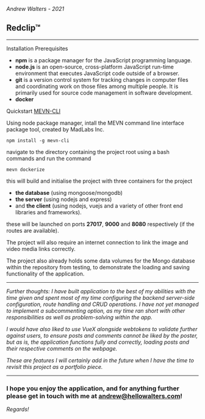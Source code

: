 *Andrew Walters - 2021*

## Redclip&trade;

------------


Installation
Prerequisites

- **npm** is a package manager for the JavaScript programming language.
- **node.js** is an open-source, cross-platform JavaScript run-time environment that executes JavaScript code outside of a browser.
- **git** is a version control system for tracking changes in computer files and coordinating work on those files among multiple people. It is primarily used for source code management in software development.
- **docker**

Quickstart
[MEVN-CLI](https://github.com/madlabsinc/mevn-cli)

Using node package manager, intall the MEVN command line interface package tool, created by MadLabs Inc.

`npm install -g mevn-cli`


navigate to the directory containing the project root using a bash commands and run the command

`mevn dockerize`

this will build and initialise the project with three containers for the project
- **the database** (using mongoose/mongodb)
- **the server** (using nodejs and express)
- and **the client** (using nodejs, vuejs and a variety of other front end libraries and frameworks).

these will be launched on ports **27017**, **9000** and **8080** respectively (if the routes are available).

The project will also require an internet connection to link the image and video media links correctly.

The project also already holds some data volumes for the Mongo database within the repository from testing, to demonstrate the loading and saving functionality of the application.

---

*Further thoughts:*
*I have built application to the best of my abilities with the time given and spent most of my time configuring the backend server-side configuration, route handling and CRUD operations. I have not yet managed to implement a subcommenting option, as my time ran short with other responsibilities as well as problem-solving within the app.*

*I would have also liked to use VueX alongside webtokens to validate further against users, to ensure posts and comments cannot be liked by the poster, but as is, the application functions fully and correctly, loading posts and their respective comments on the webpage.*

*These are features I will certainly add in the future when I have the time to revisit this project as a portfolio piece.*

---

### I hope you enjoy the application, and for anything further please get in touch with me at [andrew@hellowalters.com](mailto:andrew@hellowalters.com)!

*Regards!*

